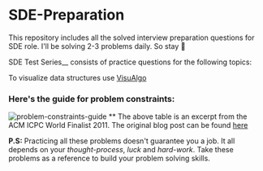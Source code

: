 

# SDE-Preparation

This repository includes all the solved interview preparation questions for  SDE role. I'll be solving 2-3 problems daily. So stay 👀

SDE Test Series__ consists of practice questions for the following topics:



To visualize data structures use [VisuAlgo](https://visualgo.net/en)

### Here's the guide for problem constraints: 
![problem-constraints-guide](https://github.com/FazeelUsmani/Amazon-SDE-Test-Series/blob/master/img/problem-constraints.png)
** The above table is an excerpt from the ACM ICPC World Finalist 2011. The original blog post can be found [here](https://sites.google.com/site/mostafasibrahim/programming-competitions/thinking-techniques?authuser=0)


__P.S:__ Practicing all these problems doesn't guarantee you a job. It all depends on your *thought-process*, *luck* and *hard-work*. Take these problems as a reference to build your problem solving skills.

